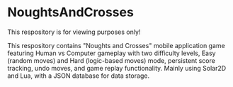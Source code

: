 # NoughtsAndCrosses

This respository is for viewing purposes only!

This respository contains "Noughts and Crosses" mobile application game featuring Human vs Computer gameplay with two difficulty levels, Easy (random moves) and Hard (logic-based moves) mode, persistent score tracking, undo moves, and game replay functionality.
Mainly using Solar2D and Lua, with a JSON database for data storage.
